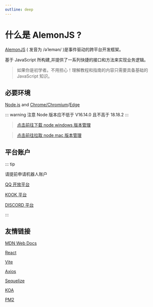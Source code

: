 ```yaml
---
outline: deep
---
```


# 什么是 AlemonJS ?

[AlemonJS](https://alemonjs.com) ( 发音为 /əˈlemən/ )是事件驱动的跨平台开发框架。

基于 JavaScript 所构建,并提供了一系列快捷的接口和方法来实现业务逻辑。

> 如果你是初学者。不用担心！理解教程和指南的内容只需要具备基础的 JavaScript 知识。

## 必要环境

[Node.js](https://nodejs.org) and [Chrome/Chromium](https://www.google.cn/chrome/)/[Edge](https://www.microsoft.com/zh-cn/edge/download?form=MA13DC)

::: warning
注意 Node 版本应不低于 V16.14.0 且不高于 18.18.2
:::

> [点击前往下载 node windows 版本管理](https://github.com/coreybutler/nvm-windows/releases)

> [点击前往拉取 node mac 版本管理](https://github.com/nvm-sh/nvm)

## 平台账户

::: tip

请提前申请机器人账户

[QQ 开放平台](https://q.qq.com/#/)

[KOOK 平台](https://developer.kookapp.cn/doc/)

[DISCORD 平台](https://discord.com/developers/applications/)

:::

## 友情链接

[MDN Web Docs](https://developer.mozilla.org/)

[React](https://react.docschina.org/)

[Vite](https://cn.vitejs.dev/)

[Axios](https://www.axios-http.cn/)

[Sequelize](https://www.sequelize.cn/)

[KOA](https://koa.bootcss.com/)

[PM2](https://pm2.keymetrics.io/)
